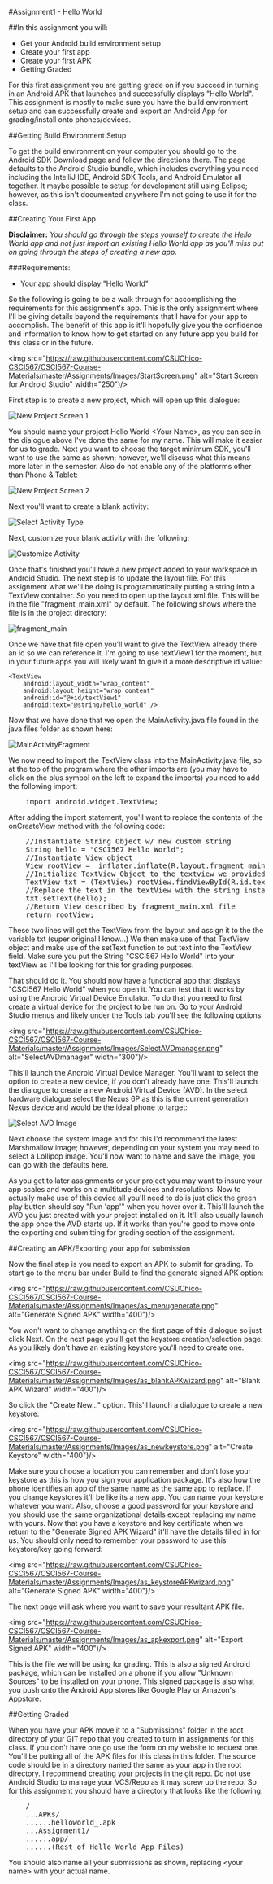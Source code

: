 #Assignment1 - Hello World

##In this assignment you will:

* Get your Android build environment setup
* Create your first app
* Create your first APK
* Getting Graded


For this first assignment you are getting grade on if you succeed in turning in an Android APK that launches and successfully displays "Hello World". This assignment is mostly to make sure you have the build environment setup and can successfully create and export an Android App for grading/install onto phones/devices.

##Getting Build Environment Setup

To get the build environment on your computer you should go to the Android SDK Download page and follow the directions there. The page defaults to the Android Studio bundle, which includes everything you need including the IntelliJ IDE, Android SDK Tools, and Android Emulator all together. It maybe possible to setup for development still using Eclipse; however, as this isn't documented anywhere I'm not going to use it for the class.

##Creating Your First App

**Disclaimer:** *You should go through the steps yourself to create the Hello World app and not just import an existing Hello World app as you'll miss out on going through the steps of creating a new app.*

###Requirements:

* Your app should display "Hello World"


So the following is going to be a walk through for accomplishing the requirements for this assignment's app. This is the only assignment where I'll be giving details beyond the requirements that I have for your app to accomplish. The benefit of this app is it'll hopefully give you the confidence and information to know how to get started on any future app you build for this class or in the future.

<img src="https://raw.githubusercontent.com/CSUChico-CSCI567/CSCI567-Course-Materials/master/Assignments/Images/StartScreen.png" alt="Start Screen for Android Studio" width="250")/>

First step is to create a new project, which will open up this dialogue:

![New Project Screen 1](https://raw.githubusercontent.com/CSUChico-CSCI567/CSCI567-Course-Materials/master/Assignments/Images/NewProject1.png "New Project Screen 1 for Android Studio")

You should name your project Hello World \<Your Name\>, as you can see in the dialogue above I've done the same for my name. This will make it easier for us to grade. Next you want to choose the target minimum SDK, you'll want to use the same as shown; however, we'll discuss what this means more later in the semester. Also do not enable any of the platforms other than Phone & Tablet:

![New Project Screen 2](https://raw.githubusercontent.com/CSUChico-CSCI567/CSCI567-Course-Materials/master/Assignments/Images/NewProject2.png "New Project Screen 2 for Android Studio")


Next you'll want to create a blank activity:

![Select Activity Type](https://raw.githubusercontent.com/CSUChico-CSCI567/CSCI567-Course-Materials/master/Assignments/Images/NewProject3.png "New Project Screen 3 for Android Studio")

Next, customize your blank activity with the following:

![Customize Activity](https://raw.githubusercontent.com/CSUChico-CSCI567/CSCI567-Course-Materials/master/Assignments/Images/NewProjectCustomize.png "Custom Activity Screen")

Once that's finished you'll have a new project added to your workspace in Android Studio. The next step is to update the layout file. For this assignment what we'll be doing is programmatically putting a string into a TextView container. So you need to open up the layout xml file. This will be in the file "fragment_main.xml" by default. The following shows where the file is in the project directory:

![fragment_main](https://raw.githubusercontent.com/CSUChico-CSCI567/CSCI567-Course-Materials/master/Assignments/Images/fragmentmain.png "fragment_main")

Once we have that file open you'll want to give the TextView already there an id so we can reference it. I'm going to use textView1 for the moment, but in your future apps you will likely want to give it a more descriptive id value:


	<TextView
		android:layout_width="wrap_content"
		android:layout_height="wrap_content"
		android:id="@+id/textView1"
		android:text="@string/hello_world" />



Now that we have done that we open the MainActivity.java file found in the java files folder as shown here:

![MainActivityFragment](https://raw.githubusercontent.com/CSUChico-CSCI567/CSCI567-Course-Materials/master/Assignments/Images/mainactivityfragment.png "MainActivityFragment")

We now need to import the TextView class into the MainActivity.java file, so at the top of the program where the other imports are (you may have to click on the plus symbol on the left to expand the imports) you need to add the following import:

<pre>
	import android.widget.TextView;
</pre>

After adding the import statement, you'll want to replace the contents of the onCreateView method with the following code:

<pre>
	//Instantiate String Object w/ new custom string
	String hello = "CSCI567 Hello World";
	//Instantiate View object
	View rootView =  inflater.inflate(R.layout.fragment_main, container, false);
	//Initialize TextView Object to the textview we provided in our layout xml referencing the id we gave it
	TextView txt = (TextView) rootView.findViewById(R.id.textView1);
	//Replace the text in the textView with the string instantiated previously.
	txt.setText(hello);
	//Return View described by fragment_main.xml file
	return rootView;
</pre>

These two lines will get the TextView from the layout and assign it to the the variable txt (super original I know...) We then make use of that TextView object and make use of the setText function to put text into the TextView field. Make sure you put the String "CSCI567 Hello World" into your textView as I'll be looking for this for grading purposes.

That should do it. You should now have a functional app that displays "CSCI567 Hello World" when you open it. You can test that it works by using the Android Virtual Device Emulator. To do that you need to first create a virtual device for the project to be run on. Go to your Android Studio menus and likely under the Tools tab you'll see the following options:

<img src="https://raw.githubusercontent.com/CSUChico-CSCI567/CSCI567-Course-Materials/master/Assignments/Images/SelectAVDmanager.png" alt="SelectAVDmanager" width="300")/>


This'll launch the Android Virtual Device Manager. You'll want to select the option to create a new device, if you don't already have one. This'll launch the dialogue to create a new Android Virtual Device (AVD). In the select hardware dialogue select the Nexus 6P as this is the current generation Nexus device and would be the ideal phone to target:

![Select AVD Image](https://raw.githubusercontent.com/CSUChico-CSCI567/CSCI567-Course-Materials/master/Assignments/Images/SelectAVDimage.png "Select AVD Image")

Next choose the system image and for this I'd recommend the latest Marshmallow image; however, depending on your system you may need to select a Lollipop image. You'll now want to name and save the image, you can go with the defaults here.

As you get to later assignments or your project you may want to insure your app scales and works on a multitude devices and resolutions. Now to actually make use of this device all you'll need to do is just click the green play button should say "Run 'app'" when you hover over it. This'll launch the AVD you just created with your project installed on it. It'll also usually launch the app once the AVD starts up. If it works than you're good to move onto the exporting and submitting for grading section of the assignment.

##Creating an APK/Exporting your app for submission

Now the final step is you need to export an APK to submit for grading. To start go to the menu bar under Build to find the generate signed APK option:

<img src="https://raw.githubusercontent.com/CSUChico-CSCI567/CSCI567-Course-Materials/master/Assignments/Images/as_menugenerate.png" alt="Generate Signed APK" width="400")/>

You won't want to change anything on the first page of this dialogue so just click Next. On the next page you'll get the keystore creation/selection page. As you likely don't have an existing keystore you'll need to create one.

<img src="https://raw.githubusercontent.com/CSUChico-CSCI567/CSCI567-Course-Materials/master/Assignments/Images/as_blankAPKwizard.png" alt="Blank APK Wizard" width="400")/>

So click the "Create New..." option. This'll launch a dialogue to create a new keystore:

<img src="https://raw.githubusercontent.com/CSUChico-CSCI567/CSCI567-Course-Materials/master/Assignments/Images/as_newkeystore.png" alt="Create Keystore" width="400")/>

Make sure you choose a location you can remember and don't lose your keystore as this is how you sign your application package. It's also how the phone identifies an app of the same name as the same app to replace. If you change keystores it'll be like its a new app. You can name your keystore whatever you want. Also, choose a good password for your keystore and you should use the same organizational details except replacing my name with yours. Now that you have a keystore and key certificate when we return to the "Generate Signed APK Wizard" it'll have the details filled in for us. You should only need to remember your password to use this keystore/key going forward:

<img src="https://raw.githubusercontent.com/CSUChico-CSCI567/CSCI567-Course-Materials/master/Assignments/Images/as_keystoreAPKwizard.png" alt="Generate Signed APK" width="400")/>

The next page will ask where you want to save your resultant APK file.

<img src="https://raw.githubusercontent.com/CSUChico-CSCI567/CSCI567-Course-Materials/master/Assignments/Images/as_apkexport.png" alt="Export Signed APK" width="400")/>

This is the file we will be using for grading. This is also a signed Android package, which can be installed on a phone if you allow "Unknown Sources" to be installed on your phone. This signed package is also what you push onto the Android App stores like Google Play or Amazon's Appstore.

##Getting Graded

When you have your APK move it to a "Submissions" folder in the root directory of your GIT repo that you created to turn in assignments for this class. If you don't have one go use the form on my website to request one. You'll be putting all of the APK files for this class in this folder. The source code should be in a directory named the same as your app in the root directory. I recommend creating your projects in the git repo. Do not use Android Studio to manage your VCS/Repo as it may screw up the repo. So for this assignment you should have a directory that looks like the following:

<pre>
    /
    ...APKs/
    ......helloworld_<your name>.apk
    ...Assignment1/
    ......app/
    ......(Rest of Hello World App Files)
</pre>

You should also name all your submissions as shown, replacing \<your name\> with your actual name.
